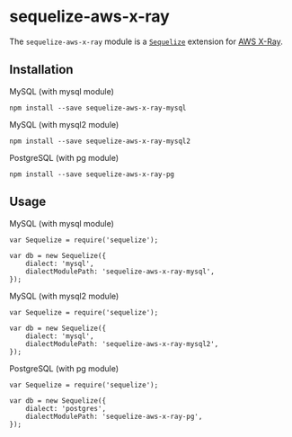 # sequelize-aws-x-ray

The `sequelize-aws-x-ray` module is a [`Sequelize`](http://sequelizejs.com/) extension for [AWS X-Ray](https://aws.amazon.com/xray/).

## Installation

MySQL (with mysql module)
```
npm install --save sequelize-aws-x-ray-mysql
```

MySQL (with mysql2 module)
```
npm install --save sequelize-aws-x-ray-mysql2
```

PostgreSQL (with pg module)
```
npm install --save sequelize-aws-x-ray-pg
```

## Usage

MySQL (with mysql module)
```
var Sequelize = require('sequelize');

var db = new Sequelize({
    dialect: 'mysql',
    dialectModulePath: 'sequelize-aws-x-ray-mysql',
});
```

MySQL (with mysql2 module)
```
var Sequelize = require('sequelize');

var db = new Sequelize({
    dialect: 'mysql',
    dialectModulePath: 'sequelize-aws-x-ray-mysql2',
});
```

PostgreSQL (with pg module)
```
var Sequelize = require('sequelize');

var db = new Sequelize({
    dialect: 'postgres',
    dialectModulePath: 'sequelize-aws-x-ray-pg',
});
```
